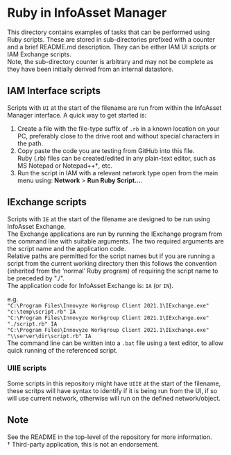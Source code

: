 # Ruby in InfoAsset Manager

This directory contains examples of tasks that can be performed using Ruby scripts. These are stored in sub-directories prefixed with a counter and a brief README.md description. They can be either IAM UI scripts or IAM Exchange scripts.  
Note, the sub-directory counter is arbitrary and may not be complete as they have been initially derived from an internal datastore.

## IAM Interface scripts
Scripts with `UI` at the start of the filename are run from within the InfoAsset Manager interface. A quick way to get started is:  
1. Create a file with the file-type suffix of `.rb` in a known location on your PC, preferably close to the drive root and without special characters in the path.  
2. Copy paste the code you are testing from GitHub into this file.  
    Ruby (.rb) files can be created/edited in any plain-text editor, such as MS Notepad or Notepad++†, etc.  
3. Run the script in IAM with a relevant network type open from the main menu using: **Network** > **Run Ruby Script...**.  

## IExchange scripts
Scripts with `IE` at the start of the filename are designed to be run using InfoAsset Exchange.  
The Exchange applications are run by running the IExchange program from the command line with suitable arguments. The two required arguments are the script name and the application code.  
Relative paths are permitted for the script names but if you are running a script from the current working directory then this follows the convention (inherited from the ‘normal’ Ruby program) of requiring the script name to be preceded by "./".  
The application code for InfoAsset Exchange is: `IA` (or `IN`).  


e.g.  
`"C:\Program Files\Innovyze Workgroup Client 2021.1\IExchange.exe" "c:\temp\script.rb" IA`  
`"C:\Program Files\Innovyze Workgroup Client 2021.1\IExchange.exe" "./script.rb" IA`  
`"C:\Program Files\Innovyze Workgroup Client 2021.1\IExchange.exe" "\\server\dir\script.rb" IA`  
The command line can be written into a `.bat` file using a text editor, to allow quick running of the referenced script.  


### UIIE scripts
Some scripts in this repository might have `UIIE` at the start of the filename, these scritps will have syntax to identify if it is being run from the UI, if so will use current network, otherwise will run on the defined network/object.


## Note
See the README in the top-level of the repository for more information.  
† Third-party application, this is not an endorsement.  